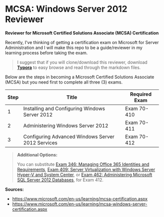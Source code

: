 # MCSA: Windows Server 2012 Reviewer
**Reviewer for Microsoft Certified Solutions Associate (MCSA) Certification**

Recently, I've thinking of getting a certification exam on Microsoft for Server Administration and I will make this repo to be a guide/reviewer in my learning process before taking the exam.

>I suggest that if you will clone/download this reviewer, download [**Typora**](https://typora.io/) to easy browse and read through the markdown files.

Below are the steps in becoming a Microsoft Certified Solutions Associate (MCSA) but you need first to complete all three (3) exams.

| Step | Title                                    | Required Exam |
| ---- | ---------------------------------------- | ------------- |
| 1    | Installing and Configuring Windows Server 2012 | Exam 70-410   |
| 2    | Administering Windows Server 2012        | Exam 70-411   |
| 3    | Configuring Advanced Windows Server 2012 Services | Exam 70-412   |

> **Additional Options:**
>
> You can substitute [Exam 346: Managing Office 365 Identities and Requirements](https://www.microsoft.com/en-us/learning/exam-70-346.aspx), [Exam 409: Server Virtualization with Windows Server Hyper-V and System Center](https://www.microsoft.com/en-us/learning/exam-74-409.aspx), or [Exam 462: Administering Microsoft SQL Server 2012 Databases](https://www.microsoft.com/en-us/learning/exam-70-462.aspx), for Exam 412.



**Sources:**

- https://www.microsoft.com/en-us/learning/mcsa-certification.aspx
- https://www.microsoft.com/en-us/learning/mcsa-windows-server-certification.aspx

